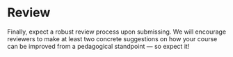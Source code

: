 # Review

Finally, expect a robust review process upon submissing. We will encourage
reviewers to make at least two concrete suggestions on how your course can be
improved from a pedagogical standpoint — so expect it!
